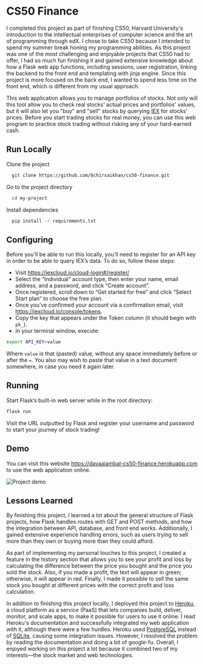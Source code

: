 
# CS50 Finance

I completed this project as part of finishing CS50, Harvard University's introduction to the intellectual enterprises of computer science and the art of programming through edX. I chose to take CS50 because I intended to spend my summer break honing my programming abilities. As this project was one of the most challenging and enjoyable projects that CS50 had to offer, I had so much fun finishing it and gained extensive knowledge about how a Flask web app functions, including sessions, user registration, linking the backend to the front end and templating with jinja engine. Since this project is more focused on the back end, I wanted to spend less time on the front end, which is different from my usual approach.

This web application allows you to manage portfolios of stocks. Not only will this tool allow you to check real stocks' actual prices and portfolios' values, but it will also let you "buy" and "sell" stocks by querying [IEX](https://exchange.iex.io/products/market-data-connectivity/) for stocks' prices. Before you start trading stocks for real money, you can use this web program to practice stock trading without risking any of your hard-earned cash.

## Run Locally

Clone the project

```bash
  git clone https://github.com/Ochirsaikhan/cs50-finance.git
```

Go to the project directory

```bash
  cd my-project
```

Install dependencies

```bash
  pip install -r requirements.txt
```

## Configuring

Before you'll be able to run this locally, you'll need to register for an API key in order to be able to query IEX’s data. To do so, follow these steps:

* Visit https://iexcloud.io/cloud-login#/register/
* Select the “Individual” account type, then enter your name, email address, and a password, and click “Create account”.
* Once registered, scroll down to “Get started for free” and click “Select Start plan” to choose the free plan.
* Once you’ve confirmed your account via a confirmation email, visit https://iexcloud.io/console/tokens.
* Copy the key that appears under the Token column (it should begin with `pk_`).
* In your terminal window, execute:

```bash
export API_KEY=value
```

Where `value` is that (pasted) value, without any space immediately before or after the `=`. You also may wish to paste that value in a text document somewhere, in case you need it again later.

## Running

Start Flask’s built-in web server while in the root directory:

```bash
flask run
```

Visit the URL outputted by Flask and register your username and password to start your journey of stock trading!

## Demo

You can visit this website https://davaajambal-cs50-finance.herokuapp.com to use the web application online.

![Project demo](/Demo.gif)

## Lessons Learned

By finishing this project, I learned a lot about the general structure of Flask projects, how Flask handles routes with GET and POST methods, and how the integration between API, database, and front end works. Additionally, I gained extensive experience handling errors, such as users trying to sell more than they own or buying more than they could afford.

As part of implementing my personal touches to this project, I created a feature in the history section that allows you to see your profit and loss by calculating the difference between the price you bought and the price you sold the stock. Also, if you made a profit, the text will appear in green; otherwise, it will appear in red. Finally, I made it possible to sell the same stock you bought at different prices with the correct profit and loss calculation.

In addition to finishing this project locally, I deployed this project to [Heroku](http://heroku.com/), a cloud platform as a service (PaaS) that lets companies build, deliver, monitor, and scale apps, to make it possible for users to use it online. I read Heroku's documentation and successfully integrated my web application with it, although there were a few hurdles. Heroku used [PostgreSQL](https://www.postgresql.org) instead of [SQLite](https://www.sqlite.org), causing some integration issues. However, I resolved the problem by reading the documentation and doing a bit of google-fu. Overall, I enjoyed working on this project a lot because it combined two of my interests—the stock market and web technologies.
